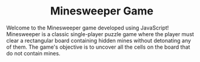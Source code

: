 <h1 align="center">Minesweeper Game</h1>
Welcome to the Minesweeper game developed using JavaScript! Minesweeper is a classic single-player puzzle game where the player must clear a rectangular board containing hidden mines without detonating any of them. The game's objective is to uncover all the cells on the board that do not contain mines.

